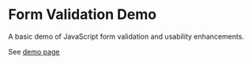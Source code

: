Form Validation Demo
====================

A basic demo of JavaScript form validation and usability enhancements.

See [demo page](http://demo.astronautweb.co/form-validation/)
